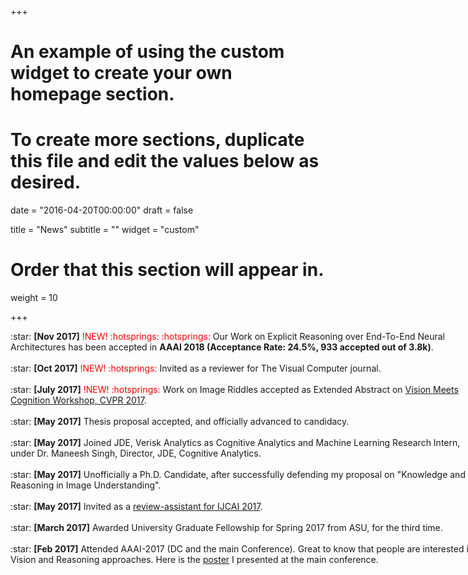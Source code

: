 +++
# An example of using the custom widget to create your own homepage section.
# To create more sections, duplicate this file and edit the values below as desired.

date = "2016-04-20T00:00:00"
draft = false

title = "News"
subtitle = ""
widget = "custom"

# Order that this section will appear in.
weight = 10

+++
<script>
    (function($){
        $(window).on("load",function(){
            $("body").mCustomScrollbar({
				theme:"inset-dark",
				mouseWheel:{enable:true}
            });
        });
    })(jQuery);
</script>

<div class="mCustomScrollbar" data-mcs-theme="inset-dark" style="height:640px;width:750px;font:25px/30px;font-face: Inherit; overflow:auto;">
:star: <span style="font-weight: bold;">[Nov 2017]</span>  <span style="color:red;"> !NEW! :hotsprings: :hotsprings:</span> Our Work on Explicit Reasoning over End-To-End Neural Architectures has been accepted in <b>AAAI 2018 (Acceptance Rate: 24.5%, 933 accepted out of 3.8k)</b>.
<br/><br/>
:star: <span style="font-weight: bold;">[Oct 2017]</span>  <span style="color:red;"> !NEW! :hotsprings: </span> Invited as a reviewer for The Visual Computer journal.
<br/><br/>
  :star: <span style="font-weight: bold;">[July 2017]</span>  <span style="color:red;"> !NEW! :hotsprings: </span> Work on Image Riddles accepted as Extended Abstract on <a href="http://www.visionmeetscognition.org/schedule.html">Vision Meets Cognition Workshop, CVPR 2017</a>.
<br/><br/>
:star: <span style="font-weight: bold;">[May 2017]</span>  Thesis proposal accepted, and officially advanced to candidacy.
<br/><br/>
:star: <span style="font-weight: bold;">[May 2017]</span>  Joined JDE, Verisk Analytics as Cognitive Analytics and Machine Learning Research Intern, under Dr. Maneesh Singh, Director, JDE, Cognitive Analytics.
<br/><br/>
:star: <span style="font-weight: bold;">[May 2017]</span> Unofficially a Ph.D. Candidate, after successfully defending my proposal on "Knowledge and Reasoning in Image Understanding".
<br/><br/>
:star: <span style="font-weight: bold;">[May 2017]</span> Invited as a <a href="https://ijcai-17.org/program-committee.html">review-assistant for IJCAI 2017</a>.
<br/><br/>
:star: <span style="font-weight: bold;">[March 2017]</span>   Awarded University Graduate Fellowship for Spring 2017 from ASU, for the third time.
<br/><br/>
:star: <span style="font-weight: bold;">[Feb 2017]</span>  Attended AAAI-2017 (DC and the main Conference). Great to know that people are interested in Vision and Reasoning approaches. Here is the <a href="https://sites.google.com/site/somakaditya86/IJCAI_poster_vertical.pdf">poster</a> I presented at the main conference.
<br/>
</div>

